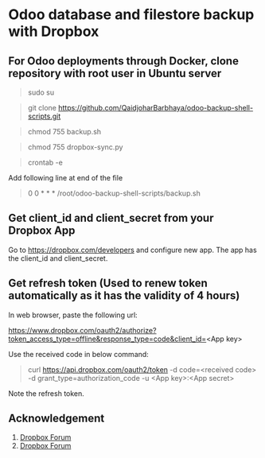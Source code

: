 # Odoo database and filestore backup with Dropbox

## For Odoo deployments through Docker, clone repository with root user in Ubuntu server

> sudo su

> git clone https://github.com/QaidjoharBarbhaya/odoo-backup-shell-scripts.git

> chmod 755 backup.sh

> chmod 755 dropbox-sync.py

> crontab -e

Add following line at end of the file

> 0 0 * * * /root/odoo-backup-shell-scripts/backup.sh

## Get client_id and client_secret from your Dropbox App

Go to https://dropbox.com/developers and configure new app. The app has the client_id and client_secret.

## Get refresh token (Used to renew token automatically as it has the validity of 4 hours)

In web browser, paste the following url:

https://www.dropbox.com/oauth2/authorize?token_access_type=offline&response_type=code&client_id=<App key\>

Use the received code in below command:

> curl https://api.dropbox.com/oauth2/token -d code=<received code\> -d grant_type=authorization_code -u <App key\>:<App secret\>

Note the refresh token.

## Acknowledgement

1. [Dropbox Forum](https://www.dropboxforum.com/t5/Dropbox-API-Support-Feedback/python-upload-big-file-example/td-p/166626)
2. [Dropbox Forum](https://www.dropboxforum.com/t5/Dropbox-API-Support-Feedback/Issue-in-generating-access-token/td-p/592667)
